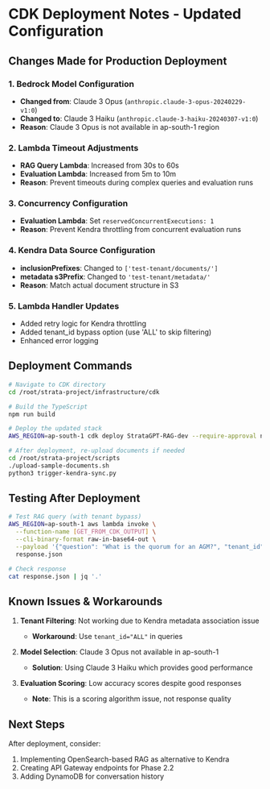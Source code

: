 # CDK Deployment Notes - Updated Configuration

## Changes Made for Production Deployment

### 1. Bedrock Model Configuration
- **Changed from**: Claude 3 Opus (`anthropic.claude-3-opus-20240229-v1:0`)
- **Changed to**: Claude 3 Haiku (`anthropic.claude-3-haiku-20240307-v1:0`)
- **Reason**: Claude 3 Opus is not available in ap-south-1 region

### 2. Lambda Timeout Adjustments
- **RAG Query Lambda**: Increased from 30s to 60s
- **Evaluation Lambda**: Increased from 5m to 10m
- **Reason**: Prevent timeouts during complex queries and evaluation runs

### 3. Concurrency Configuration
- **Evaluation Lambda**: Set `reservedConcurrentExecutions: 1`
- **Reason**: Prevent Kendra throttling from concurrent evaluation runs

### 4. Kendra Data Source Configuration
- **inclusionPrefixes**: Changed to `['test-tenant/documents/']`
- **metadata s3Prefix**: Changed to `'test-tenant/metadata/'`
- **Reason**: Match actual document structure in S3

### 5. Lambda Handler Updates
- Added retry logic for Kendra throttling
- Added tenant_id bypass option (use 'ALL' to skip filtering)
- Enhanced error logging

## Deployment Commands

```bash
# Navigate to CDK directory
cd /root/strata-project/infrastructure/cdk

# Build the TypeScript
npm run build

# Deploy the updated stack
AWS_REGION=ap-south-1 cdk deploy StrataGPT-RAG-dev --require-approval never

# After deployment, re-upload documents if needed
cd /root/strata-project/scripts
./upload-sample-documents.sh
python3 trigger-kendra-sync.py
```

## Testing After Deployment

```bash
# Test RAG query (with tenant bypass)
AWS_REGION=ap-south-1 aws lambda invoke \
  --function-name [GET_FROM_CDK_OUTPUT] \
  --cli-binary-format raw-in-base64-out \
  --payload '{"question": "What is the quorum for an AGM?", "tenant_id": "ALL"}' \
  response.json

# Check response
cat response.json | jq '.'
```

## Known Issues & Workarounds

1. **Tenant Filtering**: Not working due to Kendra metadata association issue
   - **Workaround**: Use `tenant_id="ALL"` in queries

2. **Model Selection**: Claude 3 Opus not available in ap-south-1
   - **Solution**: Using Claude 3 Haiku which provides good performance

3. **Evaluation Scoring**: Low accuracy scores despite good responses
   - **Note**: This is a scoring algorithm issue, not response quality

## Next Steps

After deployment, consider:
1. Implementing OpenSearch-based RAG as alternative to Kendra
2. Creating API Gateway endpoints for Phase 2.2
3. Adding DynamoDB for conversation history